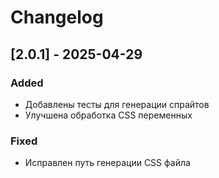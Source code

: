 # Changelog

## [2.0.1] - 2025-04-29

### Added
- Добавлены тесты для генерации спрайтов
- Улучшена обработка CSS переменных

### Fixed
- Исправлен путь генерации CSS файла